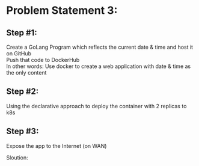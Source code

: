 
# Problem Statement 3:

##  Step #1:
Create a GoLang Program which reflects the current date & time and host it on GitHub  
Push that code to DockerHub  
In other words: Use docker to create a web application with date & time as the only content  

## Step #2:
Using the declarative approach to deploy the container with 2 replicas to k8s  

## Step #3:
Expose the app to the Internet (on WAN)




Sloution:


